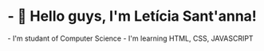 <h1> <color:#9E2FD2> - 👋 Hello guys, I'm Letícia Sant'anna! </h1> </color>
- I'm studant of Computer Science
- I'm learning HTML, CSS, JAVASCRIPT
